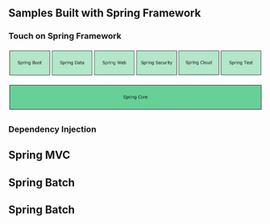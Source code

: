 ## Samples Built with Spring Framework

### Touch on Spring Framework

<img src="https://github.com/plus-tech/codesamples/blob/main/shared/img/Spring%20Framework.jpg"  alt="Spring Framework" />


### Dependency Injection



## Spring MVC



## Spring Batch



## Spring Batch




